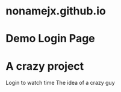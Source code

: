 # nonamejx.github.io

# Demo Login Page

# A crazy project
Login to watch time
The idea of a crazy guy
